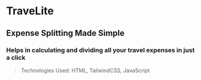 # TraveLite
## Expense Splitting Made Simple


### Helps in calculating and dividing all your travel expenses in just a click

>Technologies Used: HTML, TailwindCSS, JavaScript
